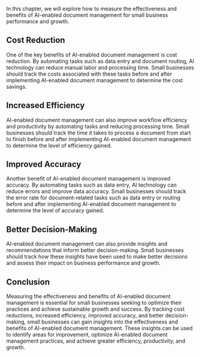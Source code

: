 
In this chapter, we will explore how to measure the effectiveness and benefits of AI-enabled document management for small business performance and growth.

Cost Reduction
--------------

One of the key benefits of AI-enabled document management is cost reduction. By automating tasks such as data entry and document routing, AI technology can reduce manual labor and processing time. Small businesses should track the costs associated with these tasks before and after implementing AI-enabled document management to determine the cost savings.

Increased Efficiency
--------------------

AI-enabled document management can also improve workflow efficiency and productivity by automating tasks and reducing processing time. Small businesses should track the time it takes to process a document from start to finish before and after implementing AI-enabled document management to determine the level of efficiency gained.

Improved Accuracy
-----------------

Another benefit of AI-enabled document management is improved accuracy. By automating tasks such as data entry, AI technology can reduce errors and improve data accuracy. Small businesses should track the error rate for document-related tasks such as data entry or routing before and after implementing AI-enabled document management to determine the level of accuracy gained.

Better Decision-Making
----------------------

AI-enabled document management can also provide insights and recommendations that inform better decision-making. Small businesses should track how these insights have been used to make better decisions and assess their impact on business performance and growth.

Conclusion
----------

Measuring the effectiveness and benefits of AI-enabled document management is essential for small businesses seeking to optimize their practices and achieve sustainable growth and success. By tracking cost reductions, increased efficiency, improved accuracy, and better decision-making, small businesses can gain insights into the effectiveness and benefits of AI-enabled document management. These insights can be used to identify areas for improvement, optimize AI-enabled document management practices, and achieve greater efficiency, productivity, and growth.

